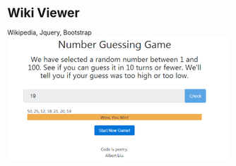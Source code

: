 Wiki Viewer
==============
Wikipedia, Jquery, Bootstrap
![](https://github.com/PoetLiu/web/blob/master/NumberGuessingGame/intro.png?raw=true)

